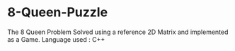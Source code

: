 # 8-Queen-Puzzle
The 8 Queen Problem Solved using a reference 2D Matrix and implemented as a Game.
Language used : C++
